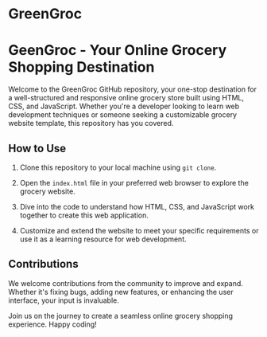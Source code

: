 # GreenGroc

# GeenGroc - Your Online Grocery Shopping Destination

Welcome to the GreenGroc GitHub repository, your one-stop destination for a well-structured and responsive online grocery store built using HTML, CSS, and JavaScript. Whether you're a developer looking to learn web development techniques or someone seeking a customizable grocery website template, this repository has you covered.


## How to Use

1. Clone this repository to your local machine using `git clone`.

2. Open the `index.html` file in your preferred web browser to explore the grocery website.

3. Dive into the code to understand how HTML, CSS, and JavaScript work together to create this web application.

4. Customize and extend the website to meet your specific requirements or use it as a learning resource for web development.

## Contributions

We welcome contributions from the community to improve and expand. Whether it's fixing bugs, adding new features, or enhancing the user interface, your input is invaluable.


Join us on the journey to create a seamless online grocery shopping experience. Happy coding!
